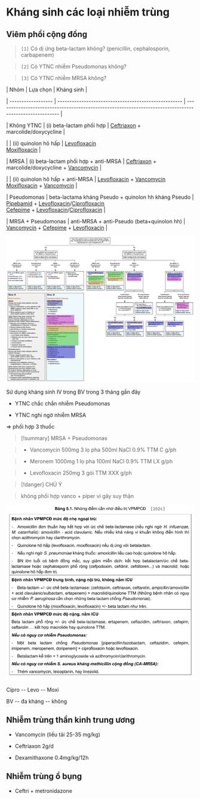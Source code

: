 # Kháng sinh các loại nhiễm trùng
  
## Viêm phổi cộng đồng
  
> `[1]` Có dị ứng beta-lactam không? (penicillin, cephalosporin, carbapenem)
  
> `[2]` Có YTNC nhiễm Pseudomonas không?
  
> `[3]` Có YTNC nhiễm MRSA không?
  

  

  
| Nhóm               | Lựa chọn                                             | Kháng sinh                                                                                              |
  
| ------------------ | ---------------------------------------------------- | ------------------------------------------------------------------------------------------------------- |
  
| Không YTNC         | (i) beta-lactam phối hợp                             | [Ceftriaxon](./100%20Reference%20notes/Ceftriaxon.md) + marcolide/doxycycline                                                                  |
  
|                    | (ii) quinolon hô hấp                                 | [Levofloxacin](Levofloxacin.md)<br>[Moxifloxacin](Moxifloxacin.md)                                                                    |
  
| MRSA               | (i) beta-lactam phối hợp + anti-MRSA                 | [Ceftriaxon](./100%20Reference%20notes/Ceftriaxon.md) + marcolide/doxycycline + [Vancomycin](Vancomycin.md)                                                 |
  
|                    | (ii) quinolon hô hấp + anti-MRSA                     | [Levofloxacin](Levofloxacin.md) + [Vancomycin](Vancomycin.md)<br>[Moxifloxacin](Moxifloxacin.md) + [Vancomycin](Vancomycin.md)                                  |
  
| Pseudomonas        | beta-lactama kháng Pseudo + quinolon hh kháng Pseudo | [Pipebamid](Pipebamid.md) + [Levofloxacin](Levofloxacin.md)/[Ciprofloxacin](Ciprofloxacin.md)<br>[Cefepime](Cefepime.md) + [Levofloxacin](Levofloxacin.md)/[Ciprofloxacin](Ciprofloxacin.md) |
  
| MRSA + Pseudomonas | anti-MRSA + anti-Pseudo (beta+quinolon hh)           | [Vancomycin](Vancomycin.md) + [Cefepime](Cefepime.md) + [Levofloxacin](Levofloxacin.md)                                                        |
  

  
![dieu tri CAP - NOI TRU -20240709233350690.webp](./200%20FILES/201%20Image/dieu%20tri%20CAP%20-%20NOI%20TRU%20-20240709233350690.webp)
  

  
Sử dụng kháng sinh IV trong BV trong 3 tháng gần đây
  
- YTNC chắc chắn nhiễm Pseudomonas
  
- YTNC nghi ngờ nhiễm MRSA
  
=> phối hợp 3 thuốc
  

  
> [!summary] MRSA + Pseudomonas
  
> - Vancomycin 500mg 3 lọ pha 500ml NaCl 0.9% TTM C g/ph
  
> - Meronem 1000mg 1 lọ pha 100ml NaCl 0.9% TTM LX g/ph
  
> - Levofloxacin 250mg 3 gói TTM XXX g/ph
  

  

  
> [!danger] CHÚ Ý
  
> không phối hợp vanco + piper vì gây suy thận
  

  
![Kháng sinh các loại nhiễm trùng-20241111225321650.webp](./200%20FILES/201%20Image/Kh%C3%A1ng%20sinh%20c%C3%A1c%20lo%E1%BA%A1i%20nhi%E1%BB%85m%20tr%C3%B9ng-20241111225321650.webp)
  

  
Cipro --   Levo   -- Moxi
  
 BV   -- đa kháng -- không
  

  

  
## Nhiễm trùng thần kinh trung ương
  
- Vancomycin (liều tải 25-35 mg/kg)
  
- Ceftriaxon 2g/d
  
- Dexamithaxone 0.4mg/kg/12h
  

  

  
## Nhiễm trùng ổ bụng
  
- Ceftri + metronidazone
  

  
